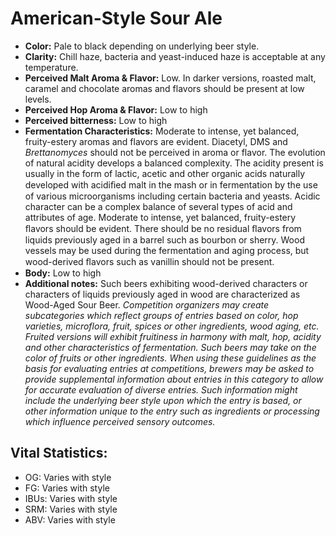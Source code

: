 # American-Style Sour Ale

- **Color:** Pale to black depending on underlying beer style.
- **Clarity:** Chill haze, bacteria and yeast-induced haze is acceptable at any temperature.
- **Perceived Malt Aroma & Flavor:** Low. In darker versions, roasted malt, caramel and chocolate aromas and flavors should be present at low levels.
- **Perceived Hop Aroma & Flavor:** Low to high
- **Perceived bitterness:** Low to high
- **Fermentation Characteristics:** Moderate to intense, yet balanced, fruity-estery aromas and flavors are evident. Diacetyl, DMS and _Brettanomyces_ should not be perceived in aroma or flavor. The evolution of natural acidity develops a balanced complexity. The acidity present is usually in the form of lactic, acetic and other organic acids naturally developed with acidiﬁed malt in the mash or in fermentation by the use of various microorganisms including certain bacteria and yeasts. Acidic character can be a complex balance of several types of acid and attributes of age. Moderate to intense, yet balanced, fruity-estery ﬂavors should be evident. There should be no residual ﬂavors from liquids previously aged in a barrel such as bourbon or sherry. Wood vessels may be used during the fermentation and aging process, but wood-derived ﬂavors such as vanillin should not be present.
- **Body:** Low to high
- **Additional notes:** Such beers exhibiting wood-derived characters or characters of liquids previously aged in wood are characterized as Wood-Aged Sour Beer. _Competition organizers may create subcategories which reflect groups of entries based on color, hop varieties, microflora, fruit, spices or other ingredients, wood aging, etc. Fruited versions will exhibit fruitiness in harmony with malt, hop, acidity and other characteristics of fermentation. Such beers may take on the color of fruits or other ingredients. When using these guidelines as the basis for evaluating entries at competitions, brewers may be asked to provide supplemental information about entries in this category to allow for accurate evaluation of diverse entries. Such information might include the underlying beer style upon which the entry is based, or other information unique to the entry such as ingredients or processing which influence perceived sensory outcomes._

## Vital Statistics:

- OG: Varies with style
- FG: Varies with style 
- IBUs: Varies with style 
- SRM: Varies with style 
- ABV: Varies with style 
